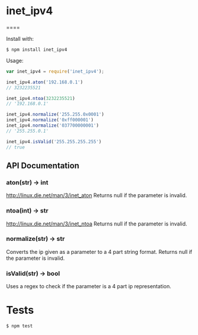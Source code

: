 # inet_ipv4
====

Install with:

```shell
$ npm install inet_ipv4
```

Usage:

```javascript
var inet_ipv4 = require('inet_ipv4');

inet_ipv4.aton('192.168.0.1')
// 3232235521

inet_ipv4.ntoa(3232235521)
// '192.168.0.1'

inet_ipv4.normalize('255.255.0x0001')
inet_ipv4.normalize('0xff000001')
inet_ipv4.normalize('037700000001')
// '255.255.0.1'

inet_ipv4.isValid('255.255.255.255')
// true
```

API Documentation
-----------------

### aton(str) -> int
http://linux.die.net/man/3/inet_aton
Returns null if the parameter is invalid.

### ntoa(int) -> str
http://linux.die.net/man/3/inet_ntoa
Returns null if the parameter is invalid.

### normalize(str) -> str
Converts the ip given as a parameter to a 4 part string format.
Returns null if the parameter is invalid.

### isValid(str) -> bool
Uses a regex to check if the parameter is a 4 part ip representation.

Tests
===============

```shell
$ npm test
```
